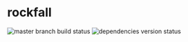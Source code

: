 # rockfall

![master branch build status](https://travis-ci.org/sstephant/rockfall.svg?branch=master)
![dependencies version status](https://www.versioneye.com/user/projects/58eca9a6d6c98d0043fec932/badge.svg?style=flat-square)
